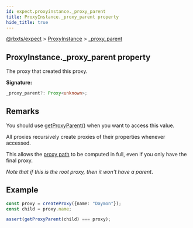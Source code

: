 ```yaml
---
id: expect.proxyinstance._proxy_parent
title: ProxyInstance._proxy_parent property
hide_title: true
---
```


[@rbxts/expect](./expect.md) &gt; [ProxyInstance](./expect.proxyinstance.md) &gt; [_proxy_parent](./expect.proxyinstance._proxy_parent.md)

## ProxyInstance._proxy_parent property

The proxy that created this proxy.

**Signature:**

```typescript
_proxy_parent?: Proxy<unknown>;
```

## Remarks

You should use [getProxyParent()](./expect.getproxyparent.md) when you want to access this value.

All proxies recursively create proxies of their properties whenever accessed.

This allows the [proxy path](./expect.proxyinstance._proxy_path.md) to be computed in full, even if you only have the final proxy.

_Note that if this is the root proxy, then it won't have a parent_.

## Example


```ts
const proxy = createProxy({name: "Daymon"});
const child = proxy.name;

assert(getProxyParent(child) === proxy);
```
